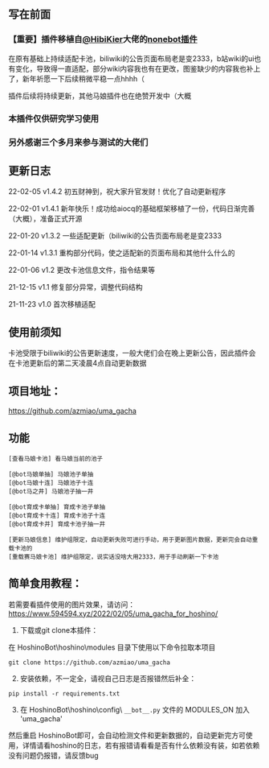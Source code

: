 
## 写在前面

### 【重要】插件移植自[@HibiKier](https://github.com/HibiKier)大佬的[nonebot插件](https://github.com/HibiKier/nonebot_plugin_gamedraw)

在原有基础上持续适配卡池，biliwiki的公告页面布局老是变2333，b站wiki的ui也有变化，导致得一直适配，部分wiki内容我也有在更改，图鉴缺少的内容我也补上了，新年祈愿一下后续稍微平稳一点hhhh（

插件后续将持续更新，其他马娘插件也在绝赞开发中（大概

### 本插件仅供研究学习使用

### 另外感谢三个多月来参与测试的大佬们

## 更新日志

22-02-05    v1.4.2  初五财神到，祝大家升官发财！优化了自动更新程序

22-02-01    v1.4.1    新年快乐！成功给aiocq的基础框架移植了一份，代码日渐完善（大概），准备正式开源

22-01-20    v1.3.2    一些适配更新（biliwiki的公告页面布局老是变2333

22-01-14    v1.3.1    重构部分代码，使之适配新的页面布局和其他什么什么的

22-01-06    v1.2    更改卡池信息文件，指令结果等

21-12-15    v1.1    修复部分异常，调整代码结构

21-11-23    v1.0    首次移植适配

## 使用前须知

卡池受限于biliwiki的公告更新速度，一般大佬们会在晚上更新公告，因此插件会在卡池更新后的第二天凌晨4点自动更新数据

## 项目地址：
https://github.com/azmiao/uma_gacha

## 功能
```
[查看马娘卡池] 看马娘当前的池子

[@bot马娘单抽] 马娘池子单抽
[@bot马娘十连] 马娘池子十连
[@bot马之井] 马娘池子抽一井

[@bot育成卡单抽] 育成卡池子单抽
[@bot育成卡十连] 育成卡池子十连
[@bot育成卡井] 育成卡池子抽一井

[更新马娘信息] 维护组限定，自动更新失败可进行手动，用于更新图片数据，更新完会自动重载卡池的
[重载赛马娘卡池] 维护组限定，说实话没啥大用2333，用于手动刷新一下卡池
```

## 简单食用教程：

若需要看插件使用的图片效果，请访问：
https://www.594594.xyz/2022/02/05/uma_gacha_for_hoshino/

1. 下载或git clone本插件：

在 HoshinoBot\hoshino\modules 目录下使用以下命令拉取本项目
```
git clone https://github.com/azmiao/uma_gacha
```

2. 安装依赖，不一定全，请视自己日志是否报错然后补全：
```
pip install -r requirements.txt
```

3. 在 HoshinoBot\hoshino\config\ `__bot__.py` 文件的 MODULES_ON 加入 'uma_gacha'

然后重启 HoshinoBot即可，会自动检测文件和更新数据的，自动更新完方可使用，详情请看hoshino的日志，若有报错请看看是否有什么依赖没有装，如若依赖没有问题仍报错，请反馈bug